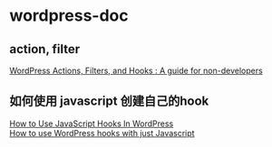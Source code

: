 # wordpress-doc

## action, filter
[WordPress Actions, Filters, and Hooks : A guide for non-developers](https://docs.presscustomizr.com/article/26-wordpress-actions-filters-and-hooks-a-guide-for-non-developers)

## 如何使用 javascript 创建自己的hook
[How to Use JavaScript Hooks In WordPress](https://metabox.io/wordpress-add-javascript-hook-more-functions-plugin/)  
[How to use WordPress hooks with just Javascript](https://indexforwp.com/how-to-get-started-with-wordpress-hooks-in-javascript/)